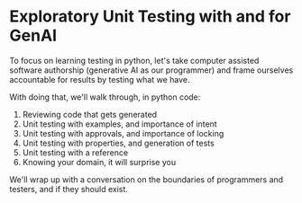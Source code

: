 # Exploratory Unit Testing with and for GenAI 

To focus on learning testing in python, let's take computer assisted software authorship (generative AI as our programmer) and frame ourselves accountable for results by testing what we have. 

With doing that, we'll walk through, in python code: 
1. Reviewing code that gets generated
2. Unit testing with examples, and importance of intent
3. Unit testing with approvals, and importance of locking 
4. Unit testing with properties, and generation of tests
5. Unit testing with a reference 
6. Knowing your domain, it will surprise you

We'll wrap up with a conversation on the boundaries of programmers and testers, and if they should exist. 
